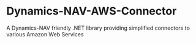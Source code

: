 Dynamics-NAV-AWS-Connector
==========================

A Dynamics-NAV friendly .NET library providing simplified connectors to various Amazon Web Services